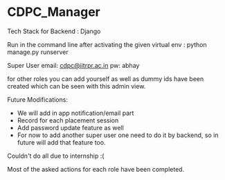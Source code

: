 # CDPC_Manager

Tech Stack for Backend : Django

Run in the command line after activating the given virtual env : python manage.py runserver 

Super User
email: cdpc@iitrpr.ac.in
pw: abhay

for other roles you can add yourself as well as dummy ids have been created which can be seen with this admin view.

Future Modifications:
*  We will add in app notification/email part 
*  Record for each placement session
*  Add password update feature as well
*  For now to add another super user one need to do it by backend, so in future will add that feature too.

Couldn't do all due to internship :(

Most of the asked actions for each role have been completed.
